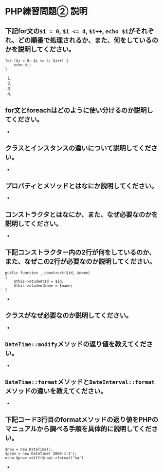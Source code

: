 # PHP練習問題② 説明

## 下記for文の`$i = 0`, `$i <= 4`, `$i++`, `echo $i`がそれぞれ、どの順番で処理されるか、また、何をしているのかを説明してください。

```
for ($i = 0; $i <= 4; $i++) {
    echo $i;
}
```

1. 
2. 
3. 
4. 

## for文とforeachはどのように使い分けるのか説明してください。
- 

## クラスとインスタンスの違いについて説明してください。
- 

## プロパティとメソッドとはなにか説明してください。
- 

## コンストラクタとはなにか、また、なぜ必要なのかを説明してください。
- 


## 下記コンストラクター内の2行が何をしているのか、また、なぜこの2行が必要なのか説明してください。
```
public function __construct($id, $name)
{
    $this->studentId = $id;
    $this->studentName = $name;
}
```
- 

## クラスがなぜ必要なのか説明してください。
- 
## `DateTime::modify`メソッドの返り値を教えてください。
- 

## `DateTime::format`メソッドと`DateInterval::format`メソッドの違いを教えてください。
- 

## 下記コード3行目のformatメソッドの返り値をPHPのマニュアルから調べる手順を具体的に説明してください。
```
$now = new DateTime();
$prev = new DateTime('2000-1-1');
echo $prev->diff($now)->format('%a')
```

- 
